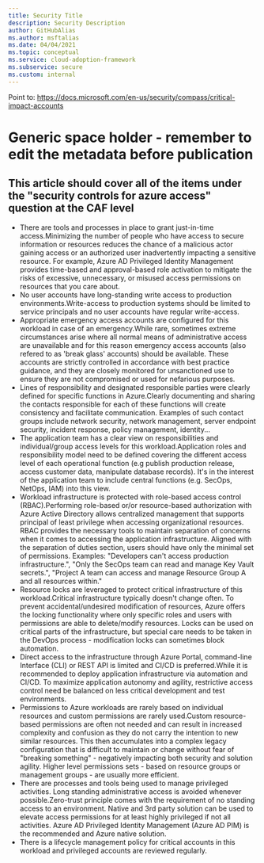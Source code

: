 ```yaml
---
title: Security Title
description: Security Description
author: GitHubAlias
ms.author: msftalias
ms.date: 04/04/2021
ms.topic: conceptual
ms.service: cloud-adoption-framework
ms.subservice: secure
ms.custom: internal
---
```



Point to: https://docs.microsoft.com/en-us/security/compass/critical-impact-accounts

# Generic space holder - remember to edit the metadata before publication

## This article should cover all of the items under the "security controls for azure access" question at the CAF level

- There are tools and processes in place to grant just-in-time access.Minimizing the number of people who have access to secure information or resources reduces the chance of a malicious actor gaining access or an authorized user inadvertently impacting a sensitive resource. For example, Azure AD Privileged Identity Management provides time-based and approval-based role activation to mitigate the risks of excessive, unnecessary, or misused access permissions on resources that you care about.
- No user accounts have long-standing write access to production environments.Write-access to production systems should be limited to service principals and no user accounts have regular write-access.
- Appropriate emergency access accounts are configured for this workload in case of an emergency.While rare, sometimes extreme circumstances arise where all normal means of administrative access are unavailable and for this reason emergency access accounts (also refered to as 'break glass' accounts) should be available. These accounts are strictly controlled in accordance with best practice guidance, and they are closely monitored for unsanctioned use to ensure they are not compromised or used for nefarious purposes.
- Lines of responsibility and designated responsible parties were clearly defined for specific functions in Azure.Clearly documenting and sharing the contacts responsible for each of these functions will create consistency and facilitate communication. Examples of such contact groups include network security, network management, server endpoint security, incident response, policy management, identity...
- The application team has a clear view on responsibilities and individual/group access levels for this workload.Application roles and responsibility model need to be defined covering the different access level of each operational function (e.g publish production release, access customer data, manipulate database records). It's in the interest of the application team to include central functions (e.g. SecOps, NetOps, IAM) into this view.
- Workload infrastructure is protected with role-based access control (RBAC).Performing role-based or/or resource-based authorization with Azure Active Directory allows centralized management that supports principal of least privilege when accessing organizational resources. RBAC provides the necessary tools to maintain separation of concerns when it comes to accessing the application infrastructure. Aligned with the separation of duties section, users should have only the minimal set of permissions. Examples: "Developers can't access production infrastructure.", "Only the SecOps team can read and manage Key Vault secrets.", "Project A team can access and manage Resource Group A and all resources within."
- Resource locks are leveraged to protect critical infrastructure of this workload.Critical infrastructure typically doesn't change often. To prevent accidental/undesired modification of resources, Azure offers the locking functionality where only specific roles and users with permissions are able to delete/modify resources. Locks can be used on critical parts of the infrastructure, but special care needs to be taken in the DevOps process - modification locks can sometimes block automation.
- Direct access to the infrastructure through Azure Portal, command-line Interface (CLI) or REST API is limited and CI/CD is preferred.While it is recommended to deploy application infrastructure via automation and CI/CD. To maximize application autonomy and agility, restrictive access control need be balanced on less critical development and test environments.
- Permissions to Azure workloads are rarely based on individual resources and custom permissions are rarely used.Custom resource-based permissions are often not needed and can result in increased complexity and confusion as they do not carry the intention to new similar resources. This then accumulates into a complex legacy configuration that is difficult to maintain or change without fear of "breaking something" - negatively impacting both security and solution agility. Higher level permissions sets - based on resource groups or management groups - are usually more efficient.
- There are processes and tools being used to manage privileged activities. Long standing administrative access is avoided whenever possible.Zero-trust principle comes with the requirement of no standing access to an environment. Native and 3rd party solution can be used to elevate access permissions for at least highly privileged if not all activities. Azure AD Privileged Identity Management (Azure AD PIM) is the recommended and Azure native solution.
- There is a lifecycle management policy for critical accounts in this workload and privileged accounts are reviewed regularly.
